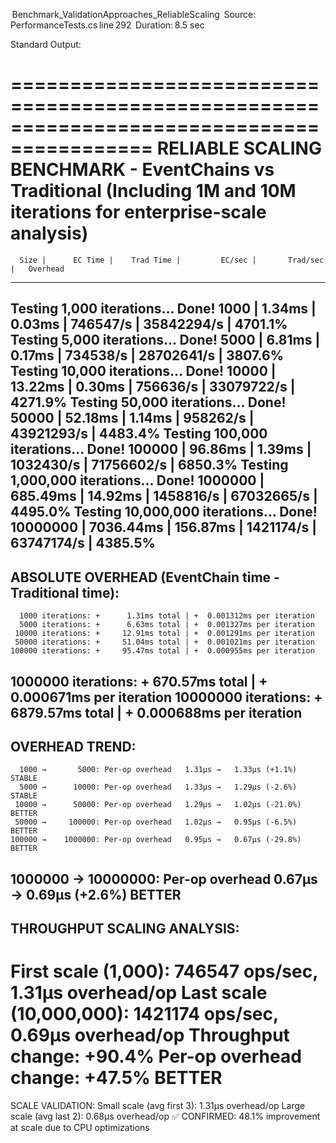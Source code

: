  Benchmark_ValidationApproaches_ReliableScaling
   Source: PerformanceTests.cs line 292
   Duration: 8.5 sec

  Standard Output: 

==========================================================================================
RELIABLE SCALING BENCHMARK - EventChains vs Traditional
(Including 1M and 10M iterations for enterprise-scale analysis)
==========================================================================================

      Size |      EC Time |    Trad Time |         EC/sec |       Trad/sec |   Overhead
------------------------------------------------------------------------------------------
Testing 1,000 iterations... Done!
      1000 |       1.34ms |       0.03ms |       746547/s |     35842294/s |   4701.1%
Testing 5,000 iterations... Done!
      5000 |       6.81ms |       0.17ms |       734538/s |     28702641/s |   3807.6%
Testing 10,000 iterations... Done!
     10000 |      13.22ms |       0.30ms |       756636/s |     33079722/s |   4271.9%
Testing 50,000 iterations... Done!
     50000 |      52.18ms |       1.14ms |       958262/s |     43921293/s |   4483.4%
Testing 100,000 iterations... Done!
    100000 |      96.86ms |       1.39ms |      1032430/s |     71756602/s |   6850.3%
Testing 1,000,000 iterations... Done!
   1000000 |     685.49ms |      14.92ms |      1458816/s |     67032665/s |   4495.0%
Testing 10,000,000 iterations... Done!
  10000000 |    7036.44ms |     156.87ms |      1421174/s |     63747174/s |   4385.5%
------------------------------------------------------------------------------------------

ABSOLUTE OVERHEAD (EventChain time - Traditional time):
------------------------------------------------------------------------------------------
      1000 iterations: +      1.31ms total | +  0.001312ms per iteration
      5000 iterations: +      6.63ms total | +  0.001327ms per iteration
     10000 iterations: +     12.91ms total | +  0.001291ms per iteration
     50000 iterations: +     51.04ms total | +  0.001021ms per iteration
    100000 iterations: +     95.47ms total | +  0.000955ms per iteration
   1000000 iterations: +    670.57ms total | +  0.000671ms per iteration
  10000000 iterations: +   6879.57ms total | +  0.000688ms per iteration
------------------------------------------------------------------------------------------

OVERHEAD TREND:
------------------------------------------------------------------------------------------
      1000 →       5000: Per-op overhead   1.31μs →   1.33μs (+1.1%) STABLE
      5000 →      10000: Per-op overhead   1.33μs →   1.29μs (-2.6%) STABLE
     10000 →      50000: Per-op overhead   1.29μs →   1.02μs (-21.0%) BETTER
     50000 →     100000: Per-op overhead   1.02μs →   0.95μs (-6.5%) BETTER
    100000 →    1000000: Per-op overhead   0.95μs →   0.67μs (-29.8%) BETTER
   1000000 →   10000000: Per-op overhead   0.67μs →   0.69μs (+2.6%) BETTER
------------------------------------------------------------------------------------------

THROUGHPUT SCALING ANALYSIS:
------------------------------------------------------------------------------------------
  First scale (1,000):       746547 ops/sec, 1.31μs overhead/op
  Last scale (10,000,000):     1421174 ops/sec, 0.69μs overhead/op
  Throughput change:        +90.4%
  Per-op overhead change:   +47.5% BETTER
==========================================================================================

SCALE VALIDATION:
  Small scale (avg first 3): 1.31μs overhead/op
  Large scale (avg last 2):  0.68μs overhead/op
  ✅ CONFIRMED: 48.1% improvement at scale due to CPU optimizations

